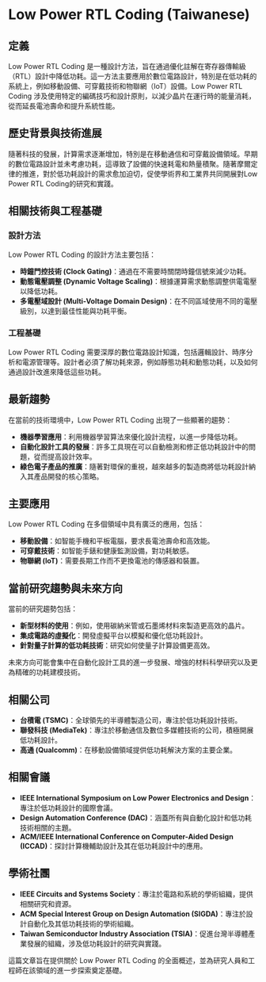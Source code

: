 # Low Power RTL Coding (Taiwanese)

## 定義

Low Power RTL Coding 是一種設計方法，旨在通過優化註解在寄存器傳輸級（RTL）設計中降低功耗。這一方法主要應用於數位電路設計，特別是在低功耗的系統上，例如移動設備、可穿戴技術和物聯網（IoT）設備。Low Power RTL Coding 涉及使用特定的編碼技巧和設計原則，以減少晶片在運行時的能量消耗，從而延長電池壽命和提升系統性能。

## 歷史背景與技術進展

隨著科技的發展，計算需求逐漸增加，特別是在移動通信和可穿戴設備領域。早期的數位電路設計並未考慮功耗，這導致了設備的快速耗電和熱量積聚。隨著摩爾定律的推進，對於低功耗設計的需求愈加迫切，促使學術界和工業界共同開展對Low Power RTL Coding的研究和實踐。

## 相關技術與工程基礎

### 設計方法

Low Power RTL Coding 的設計方法主要包括：

- **時鐘門控技術 (Clock Gating)**：通過在不需要時關閉時鐘信號來減少功耗。
- **動態電壓調整 (Dynamic Voltage Scaling)**：根據運算需求動態調整供電電壓以降低功耗。
- **多電壓域設計 (Multi-Voltage Domain Design)**：在不同區域使用不同的電壓級別，以達到最佳性能與功耗平衡。

### 工程基礎

Low Power RTL Coding 需要深厚的數位電路設計知識，包括邏輯設計、時序分析和電源管理等。設計者必須了解功耗來源，例如靜態功耗和動態功耗，以及如何通過設計改進來降低這些功耗。

## 最新趨勢

在當前的技術環境中，Low Power RTL Coding 出現了一些顯著的趨勢：

- **機器學習應用**：利用機器學習算法來優化設計流程，以進一步降低功耗。
- **自動化設計工具的發展**：許多工具現在可以自動檢測和修正低功耗設計中的問題，從而提高設計效率。
- **綠色電子產品的推廣**：隨著對環保的重視，越來越多的製造商將低功耗設計納入其產品開發的核心策略。

## 主要應用

Low Power RTL Coding 在多個領域中具有廣泛的應用，包括：

- **移動設備**：如智能手機和平板電腦，要求長電池壽命和高效能。
- **可穿戴技術**：如智能手錶和健康監測設備，對功耗敏感。
- **物聯網 (IoT)**：需要長期工作而不更換電池的傳感器和裝置。

## 當前研究趨勢與未來方向

當前的研究趨勢包括：

- **新型材料的使用**：例如，使用碳納米管或石墨烯材料來製造更高效的晶片。
- **集成電路的虛擬化**：開發虛擬平台以模擬和優化低功耗設計。
- **針對量子計算的低功耗技術**：研究如何使量子計算設備更高效。

未來方向可能會集中在自動化設計工具的進一步發展、增強的材料科學研究以及更為精確的功耗建模技術。

## 相關公司

- **台積電 (TSMC)**：全球領先的半導體製造公司，專注於低功耗設計技術。
- **聯發科技 (MediaTek)**：專注於移動通信及數位多媒體技術的公司，積極開展低功耗設計。
- **高通 (Qualcomm)**：在移動設備領域提供低功耗解決方案的主要企業。

## 相關會議

- **IEEE International Symposium on Low Power Electronics and Design**：專注於低功耗設計的國際會議。
- **Design Automation Conference (DAC)**：涵蓋所有與自動化設計和低功耗技術相關的主題。
- **ACM/IEEE International Conference on Computer-Aided Design (ICCAD)**：探討計算機輔助設計及其在低功耗設計中的應用。

## 學術社團

- **IEEE Circuits and Systems Society**：專注於電路和系統的學術組織，提供相關研究和資源。
- **ACM Special Interest Group on Design Automation (SIGDA)**：專注於設計自動化及其低功耗技術的學術組織。
- **Taiwan Semiconductor Industry Association (TSIA)**：促進台灣半導體產業發展的組織，涉及低功耗設計的研究與實踐。

這篇文章旨在提供關於 Low Power RTL Coding 的全面概述，並為研究人員和工程師在該領域的進一步探索奠定基礎。